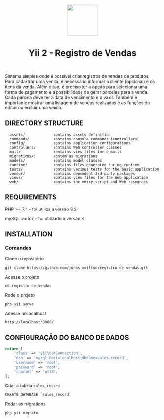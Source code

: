 <p align="center">
    <a href="https://github.com/yiisoft" target="_blank">
        <img src="https://avatars0.githubusercontent.com/u/993323" height="100px">
    </a>
    <h1 align="center">Yii 2 - Registro de Vendas</h1>
    <br>
</p>

Sistema simples onde é possível criar registros de vendas de produtos.
Para cadastrar uma venda, é necessário informar o cliente (opcional) e os itens da venda. Além disso, é preciso ter a opção para selecionar uma forma de pagamento e a possibilidade de gerar parcelas para a venda. Cada parcela deve ter a data de vencimento e o valor.
Também é importante mostrar uma listagem de vendas realizadas e as funções de editar ou excluir uma venda.

## DIRECTORY STRUCTURE

      assets/             contains assets definition
      commands/           contains console commands (controllers)
      config/             contains application configurations
      controllers/        contains Web controller classes
      mail/               contains view files for e-mails
      migrations/:        contém as migrations
      models/             contains model classes
      runtime/            contains files generated during runtime
      tests/              contains various tests for the basic application
      vendor/             contains dependent 3rd-party packages
      views/              contains view files for the Web application
      web/                contains the entry script and Web resources

## REQUIREMENTS

PHP >= 7.4 - foi utiliza a versão 8.2

mySQL >= 5.7 - foi utilizado a versão 8

## INSTALLATION

### Comandos

Clone o repositório

```
git clone https://github.com/jonas-amilton/registro-de-vendas.git
```

Acesse o projeto

```
cd registro-de-vendas

```

Rode o projeto

```
php yii serve
```

Acesse no localhost

```
http://localhost:8080/
```

## CONFIGURAÇÃO DO BANCO DE DADOS

```php
return [
    'class' => 'yii\db\Connection',
    'dsn' => 'mysql:host=localhost;dbname=sales_record',
    'username' => 'root',
    'password' => 'root',
    'charset' => 'utf8',
];
```

Criar a tabela `sales_record`

```
CREATE DATABASE `sales_record`
```

Rodar as migrations

```
php yii migrate
```
